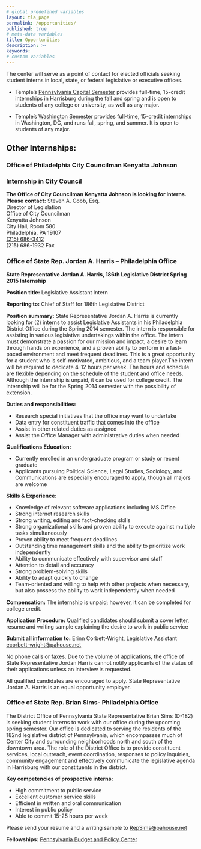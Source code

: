 ```yaml
---
# global predefined variables
layout: tla_page
permalink: /opportunities/
published: true
# meta-data variables
title: Opportunities
description: >-
keywords:
# custom variables
---
```

The center will serve as a point of contact for elected officials seeking student interns in local, state, or federal legislative or executive offices.

- Temple’s [Pennsylvania Capital Semester](http://develop.cla.temple.edu/institute-for-public-policy/the-pennsylvania-capital-semester/) provides full-time, 15-credit internships in Harrisburg during the fall and spring and is open to students of any college or university, as well as any major.

- Temple’s [Washington Semester](http://develop.cla.temple.edu/institute-for-public-policy/the-washington-semester/) provides full-time, 15-credit internships in Washington, DC, and runs fall, spring, and summer. It is open to students of any major.

## Other Internships:
### Office of Philadelphia City Councilman Kenyatta Johnson
### Internship in City Council

**The Office of City Councilman Kenyatta Johnson is looking for interns. Please contact:**
Steven A. Cobb, Esq.<br>
Director of Legislation<br>
Office of City Councilman<br>
Kenyatta Johnson<br>
City Hall, Room 580<br>
Philadelphia, PA 19107<br>
[(215) 686-3412](tel:2156863412)<br>
(215) 686-1932 Fax<br>

### Office of State Rep. Jordan A. Harris – Philadelphia Office
**State Representative Jordan A. Harris, 186th Legislative District
Spring 2015 Internship**

**Position title:**
Legislative Assistant Intern

**Reporting to:**
Chief of Staff for 186th Legislative District

**Position summary:**
State Representative Jordan A. Harris is currently looking for (2) interns to assist Legislative Assistants in his Philadelphia District Office during the Spring 2014 semester. The intern is responsible for assisting in various legislative undertakings within the office. The intern must demonstrate a passion for our mission and impact, a desire to learn through hands on experience, and a proven ability to perform in a fast-paced environment and meet frequent deadlines. This is a great opportunity for a student who is self-motivated, ambitious, and a team player.The intern will be required to dedicate 4-12 hours per week. The hours and schedule are flexible depending on the schedule of the student and office needs. Although the internship is unpaid, it can be used for college credit. The internship will be for the Spring 2014 semester with the possibility of extension.

**Duties and responsibilities:**
- Research special initiatives that the office may want to undertake
- Data entry for constituent traffic that comes into the office
- Assist in other related duties as assigned
- Assist the Office Manager with administrative duties when needed

**Qualifications**
**Education:**
- Currently enrolled in an undergraduate program or study or recent graduate
- Applicants pursuing Political Science, Legal Studies, Sociology, and Communications are especially encouraged to apply, though all majors are welcome

**Skills & Experience:**
- Knowledge of relevant software applications including MS Office
- Strong internet research skills
- Strong writing, editing and fact-checking skills
- Strong organizational skills and proven ability to execute against multiple tasks simultaneously
- Proven ability to meet frequent deadlines
- Outstanding time management skills and the ability to prioritize work independently
- Ability to communicate effectively with supervisor and staff
- Attention to detail and accuracy
- Strong problem-solving skills
- Ability to adapt quickly to change
- Team-oriented and willing to help with other projects when necessary, but also possess the ability to work independently when needed

**Compensation:**
The internship is unpaid; however, it can be completed for college credit.

**Application Procedure:**
Qualified candidates should submit a cover letter, resume and writing sample explaining the desire to work in public service

**Submit all information to:**
Erinn Corbett-Wright, Legislative Assistant<br>
[ecorbett-wright@pahouse.net](mailto:ecorbett-wright@pahouse.net)<br>

No phone calls or faxes. Due to the volume of applications, the office of State Representative Jordan Harris cannot notify applicants of the status of their applications unless an interview is requested.

All qualified candidates are encouraged to apply. State Representative Jordan A. Harris is an equal opportunity employer.

### Office of State Rep. Brian Sims- Philadelphia Office
The District Office of Pennsylvania State Representative Brian Sims (D-182) is seeking student interns to work with our office during the upcoming spring semester. Our office is dedicated to serving the residents of the 182nd legislative district of Pennsylvania, which encompasses much of Center City and surrounding neighborhoods north and south of the downtown area. The role of the District Office is to provide constituent services, local outreach, event coordination, responses to policy inquiries, community engagement and effectively communicate the legislative agenda in Harrisburg with our constituents in the district.

**Key competencies of prospective interns:**
- High commitment to public service
- Excellent customer service skills
- Efficient in written and oral communication
- Interest in public policy
- Able to commit 15-25 hours per week

Please send your resume and a writing sample to [RepSims@pahouse.net](mailto:RepSims@pahouse.net)

**Fellowships:**
[Pennsylvania Budget and Policy Center](http://www.cbpp.org/fellowship/)

 
